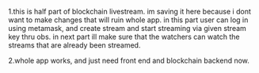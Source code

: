 1.this is half part of blockchain livestream. im saving it here because i dont want to make changes that will ruin whole app. in this part user can log in using metamask, and create stream and start streaming via given stream key thru obs. in next part ill make sure that the watchers can watch the streams that are already been streamed.

2.whole app works, and just need front end and blockchain backend now.
